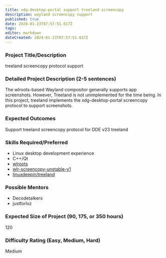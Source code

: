 ```yaml
---
title: xdg-desktop-portal support treeland screencopy
description: wayland screencopy support
published: true
date: 2024-01-23T07:57:51.617Z
tags: 
editor: markdown
dateCreated: 2024-01-23T07:57:51.617Z
---
```


### Project Title/Description

treeland screencopy protocol support

### Detailed Project Description (2-5 sentences)

The wlroots-based Wayland compositor generally supports app screenshots. However, Treeland is not unimplemented for the time being. In this project, treeland implements the xdg-desktop-portal screencopy protocol to support screenshots.

### Expected Outcomes

Support treeland screencopy protocol for DDE v23 treeland

### Skills Required/Preferred

- Linux desktop development experience
- C++/Qt
- [wlroots](https://github.com/swaywm/wlroots)
- [wlr-screencopy-unstable-v1](https://gitlab.freedesktop.org/wlroots/wlroots/-/blob/master/protocol/wlr-screencopy-unstable-v1.xml)
- [linuxdeepin/treeland](https://github.com/linuxdeepin/treeland)

### Possible Mentors

- Decodetalkers
- justforlxz

### Expected Size of Project (90, 175, or 350 hours)

120

### Difficulty Rating (Easy, Medium, Hard)
Medium
